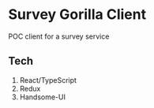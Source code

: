 # Survey Gorilla Client

POC client for a survey service

## Tech

1. React/TypeScript
2. Redux
3. Handsome-UI
